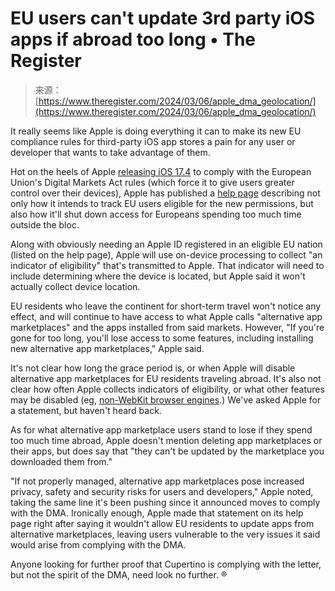 <!--yml
category: 未分类
date: 2024-05-27 14:39:59
-->

# EU users can't update 3rd party iOS apps if abroad too long • The Register

> 来源：[https://www.theregister.com/2024/03/06/apple_dma_geolocation/](https://www.theregister.com/2024/03/06/apple_dma_geolocation/)

It really seems like Apple is doing everything it can to make its new EU compliance rules for third-party iOS app stores a pain for any user or developer that wants to take advantage of them.

Hot on the heels of Apple [releasing iOS 17.4](https://www.theregister.com/2024/03/06/ios_17_4_eu_compliance/) to comply with the European Union's Digital Markets Act rules (which force it to give users greater control over their devices), Apple has published a [help page](https://support.apple.com/en-gb/118110) describing not only how it intends to track EU users eligible for the new permissions, but also how it'll shut down access for Europeans spending too much time outside the bloc. 

Along with obviously needing an Apple ID registered in an eligible EU nation (listed on the help page), Apple will use on-device processing to collect "an indicator of eligibility" that's transmitted to Apple. That indicator will need to include determining where the device is located, but Apple said it won't actually collect device location. 

EU residents who leave the continent for short-term travel won't notice any effect, and will continue to have access to what Apple calls "alternative app marketplaces" and the apps installed from said markets. However, "If you're gone for too long, you'll lose access to some features, including installing new alternative app marketplaces," Apple said. 

It's not clear how long the grace period is, or when Apple will disable alternative app marketplaces for EU residents traveling abroad. It's also not clear how often Apple collects indicators of eligibility, or what other features may be disabled (eg, [non-WebKit browser engines](https://www.theregister.com/2024/01/25/apple_eu_dma/).) We've asked Apple for a statement, but haven't heard back.

As for what alternative app marketplace users stand to lose if they spend too much time abroad, Apple doesn't mention deleting app marketplaces or their apps, but does say that "they can't be updated by the marketplace you downloaded them from." 

"If not properly managed, alternative app marketplaces pose increased privacy, safety and security risks for users and developers," Apple noted, taking the same line it's been pushing since it announced moves to comply with the DMA. Ironically enough, Apple made that statement on its help page right after saying it wouldn't allow EU residents to update apps from alternative marketplaces, leaving users vulnerable to the very issues it said would arise from complying with the DMA. 

Anyone looking for further proof that Cupertino is complying with the letter, but not the spirit of the DMA, need look no further. ®